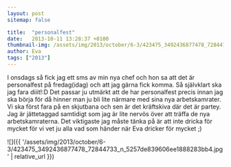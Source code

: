 ```yaml
---
layout: post
sitemap: false

title:  "personalfest"
date:   2013-10-11 13:28:37 +0100
thumbnail-img: /assets/img/2013/october/6-3/423475_3492436877478_72844733_n_5257de839606ee1888283bb4.jpg
author: Eva
tags: ["2013"]
---
```


I onsdags så fick jag ett sms av min nya chef och hon sa att det är personalfest på fredag(idag) och att jag gärna fick komma. Så självklart ska jag fara diiit!:D Det passar ju utmärkt att de har personalfest precis innan jag ska börja för då hinner man ju bli lite närmare med sina nya arbetskamrater. Vi ska först fara på en skjutbana och sen är det kräftskiva där det är partey. Jag är jättetaggad samtidigt som jag är lite nervös över att träffa de nya arbetskamraterna. Det viktigaste jag måste tänka på är att inte dricka för mycket för vi vet ju alla vad som händer när Eva dricker för mycket ;)

![]({{ '/assets/img/2013/october/6-3/423475_3492436877478_72844733_n_5257de839606ee1888283bb4.jpg'  | relative_url }})

